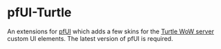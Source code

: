 # pfUI-Turtle

An extensions for [pfUI](https://github.com/shagu/pfUI) which adds a few skins for the [Turtle WoW server](https://turtle-wow.org/#/home) custom UI elements. The latest version of pfUI is required.
